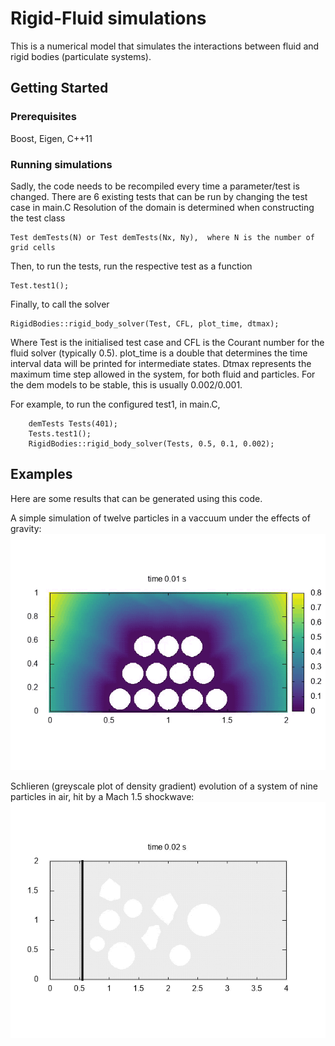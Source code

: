 # Rigid-Fluid simulations

This is a numerical model that simulates the interactions between fluid and rigid bodies (particulate systems).

## Getting Started

### Prerequisites

Boost, Eigen, C++11

### Running simulations

Sadly, the code needs to be recompiled every time a parameter/test is changed.
There are 6 existing tests that can be run by changing the test case in main.C
Resolution of the domain is determined when constructing the test class
```
Test demTests(N) or Test demTests(Nx, Ny),  where N is the number of grid cells
```
Then, to run the tests, run the respective test as a function
```
Test.test1();
```
Finally, to call the solver
```
RigidBodies::rigid_body_solver(Test, CFL, plot_time, dtmax);
```
Where Test is the initialised test case and CFL is the Courant number for the fluid solver (typically 0.5).
plot_time is a double that determines the time interval data will be printed for intermediate states.
Dtmax represents the maximum time step allowed in the system, for both fluid and particles.
For the dem models to be stable, this is usually 0.002/0.001.

For example, to run the configured test1, in main.C,
```
	demTests Tests(401); 
	Tests.test1();
	RigidBodies::rigid_body_solver(Tests, 0.5, 0.1, 0.002);
```

## Examples
Here are some results that can be generated using this code.

A simple simulation of twelve particles in a vaccuum under the effects of gravity:
![](https://github.com/lebeaufils/Continuum/blob/master/Continuum/Results/DEM12.gif "Particles under gravity")

Schlieren (greyscale plot of density gradient) evolution of a system of nine particles in air, hit by a Mach 1.5 shockwave:
![](https://github.com/lebeaufils/Continuum/blob/master/Continuum/Results/System.gif "Mach 1.5 shock")
